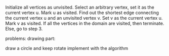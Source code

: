 Initialize all vertices as unvisited.
Select an arbitrary vertex, set it as the current vertex u. Mark u as visited.
Find out the shortest edge connecting the current vertex u and an unvisited vertex v.
Set v as the current vertex u. Mark v as visited.
If all the vertices in the domain are visited, then terminate. Else, go to step 3.

problems:
drawing part:
 
 draw a circle and keep rotate 
 implement with the algorithm
